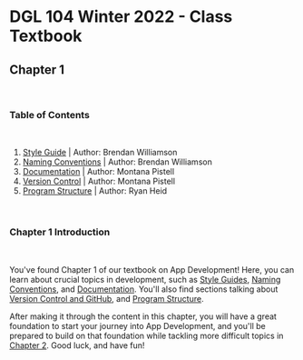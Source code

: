 # DGL 104 Winter 2022 - Class Textbook
## Chapter 1

<br>

### Table of Contents

<br>

1. [Style Guide](/ch1/Style%20Guide/README.md) | Author: Brendan Williamson
2. [Naming Conventions](/ch1/Naming%20Conventions/README.md) | Author: Brendan Williamson
3. [Documentation](/ch1/Documentation/README.md) | Author: Montana Pistell
4. [Version Control](/ch1/Version%20Control/README.md) | Author: Montana Pistell
5. [Program Structure](/ch1/Program%20Structure/README.md) | Author: Ryan Heid

<br>

### Chapter 1 Introduction

<br>

You've found Chapter 1 of our textbook on App Development! Here, you can learn about crucial topics in development, such as [Style Guides](/ch1/Style%20Guide/README.md), [Naming Conventions](/ch1/Naming%20Conventions/README.md), and [Documentation](/ch1/Documentation/README.md). You'll also find sections talking about [Version Control and GitHub](/ch1/Version%20Control/README.md), and [Program Structure](/ch1/Program%20Structure/README.md). 

After making it through the content in this chapter, you will have a great foundation to start your journey into App Development, and you'll be prepared to build on that foundation while tackling more difficult topics in [Chapter 2](/ch2/README.md). Good luck, and have fun!